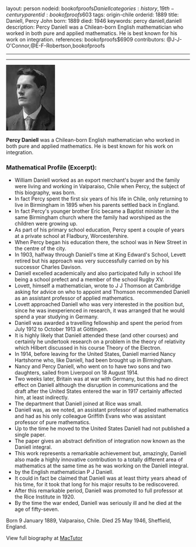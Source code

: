layout: person
nodeid: bookofproofs$Daniell
categories: history,19th-century
parentid: bookofproofs$603
tags: origin-chile
orderid: 1889
title: Daniell, Percy John
born: 1889
died: 1946
keywords: percy daniell,daniell
description: Percy Daniell was a Chilean-born English mathematician who worked in both pure and applied mathematics. He is best known for his work on integration.
references: bookofproofs$6909
contributors: @J-J-O'Connor,@E-F-Robertson,bookofproofs

---



---

![Daniell.jpg](https://github.com/bookofproofs/bookofproofs.github.io/blob/main/_sources/_assets/images/portraits/Daniell.jpg?raw=true)

**Percy Daniell** was a Chilean-born English mathematician who worked in both  pure and applied mathematics. He is best known for his work on integration.

### Mathematical Profile (Excerpt):
* William Daniell worked as an export merchant's buyer and the family were living and working in Valparaiso, Chile when Percy, the subject of this biography, was born.
* In fact Percy spent the first six years of his life in Chile, only returning to live in Birmingham in 1895 when his parents settled back in England.
* In fact Percy's younger brother Eric became a Baptist minister in the same Birmingham church where the family had worshiped as the children were growing up.
* As part of his primary school education, Percy spent a couple of years at a private school at Fladbury, Worcestershire.
* When Percy began his education there, the school was in New Street in the centre of the city.
* In 1903, halfway through Daniell's time at King Edward's School, Levett retired but his approach was very successfully carried on by his successor Charles Davison.
* Daniell excelled academically and also participated fully in school life being a school prefect and a member of the school Rugby XV.
* Lovett, himself a mathematician, wrote to J J Thomson at Cambridge asking for advice on who to appoint and Thomson recommended Daniell as an assistant professor of applied mathematics.
* Lovett approached Daniell who was very interested in the position but, since he was inexperienced in research, it was arranged that he would spend a year studying in Germany.
* Daniell was awarded a travelling fellowship and spent the period from July 1912 to October 1913 at Göttingen.
* It is highly likely that Daniell attended these (and other courses) and certainly he undertook research on a problem in the theory of relativity which Hilbert discussed in his course Theory of the Electron.
* In 1914, before leaving for the United States, Daniell married Nancy Hartshorne who, like Daniell, had been brought up in Birmingham.
* Nancy and Percy Daniell, who went on to have two sons and two daughters, sailed from Liverpool on 18 August 1914.
* Two weeks later, Britain was at war with Germany, but this had no direct effect on Daniell although the disruption in communications and the draft after the United States entered the war in 1917 certainly affected him, at least indirectly.
* The department that Daniell joined at Rice was small.
* Daniell was, as we noted, an assistant professor of applied mathematics and had as his only colleague Griffith Evans who was assistant professor of pure mathematics.
* Up to the time he moved to the United States Daniell had not published a single paper.
* The paper gives an abstract definition of integration now known as the Daniell integral.
* This work represents a remarkable achievement but, amazingly, Daniell also made a highly innovative contribution to a totally different area of mathematics at the same time as he was working on the Daniell integral.
* by the English mathematician P J Daniell.
* It could in fact be claimed that Daniell was at least thirty years ahead of his time, for it took that long for his major results to be rediscovered.
* After this remarkable period, Daniell was promoted to full professor at the Rice Institute in 1920.
* By the time the war ended, Daniell was seriously ill and he died at the age of fifty-seven.

Born 9 January 1889, Valparaiso, Chile. Died 25 May 1946, Sheffield, England.

View full biography at [MacTutor](https://mathshistory.st-andrews.ac.uk/Biographies/Daniell/)
